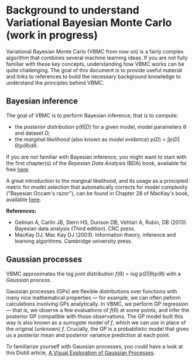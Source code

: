 # Background to understand Variational Bayesian Monte Carlo (work in progress)

Variational Bayesian Monte Carlo (VBMC from now on) is a fairly complex algorithm that combines several machine learning ideas.
If you are not fully familiar with these key concepts, understanding how VBMC works can be quite challenging. 
The goal of this document is to provide useful material and links to references to build the necessary background knowledge to understand the principles behind VBMC.

## Bayesian inference

The goal of VBMC is to perform Bayesian inference, that is to compute:
- the *posterior distribution* p(θ|*D*) for a given model, model parameters θ and dataset *D*;
- the *marginal likelihood* (also known as *model evidence*) p(*D*) = ∫p(*D*|θ)p(θ)dθ.

If you are not familiar with Bayesian inference, you might want to start with the first chapter(s) of the *Bayesian Data Analysis* (BDA) book, available for free [here](https://users.aalto.fi/~ave/BDA3.pdf). 

A great introduction to the marginal likelihood, and its usage as a principled metric for model selection that automatically corrects for model complexity ("Bayesian Occam's razor"), can be found in Chapter 28 of MacKay's book, available [here](http://www.inference.org.uk/itprnn/book.pdf).

**References:**
- Gelman A, Carlin JB, Stern HS, Dunson DB, Vehtari A, Rubin, DB (2013). Bayesian data analysis (Third edition). CRC press.
- MacKay DJ, Mac Kay DJ (2003). Information theory, inference and learning algorithms. Cambridge university press.

## Gaussian processes

VBMC approximates the log joint distribution *f*(θ) = log p(*D*|θ)p(θ) with a *Gaussian process*. 

Gaussian processes (GPs) are flexible distributions over functions with many nice mathematical properties — for example, we can often peform calculations involving GPs analytically. In VBMC, we perform GP regression — that is, we observe a few evaluations of *f*(θ) at some points, and infer the posterior GP compatible with those observations. The GP model built this way is also known as a *surrogate* model of *f*, which we can use in place of the original (unknown) *f*. 
Crucially, the GP is a probabilistic model that gives us a posterior mean and posterior variance prediction at each point.

To familiarize yourself with Gaussian processes, you could have a look at this Distill article, [A Visual Exploration of Gaussian Processes](https://distill.pub/2019/visual-exploration-gaussian-processes/).


